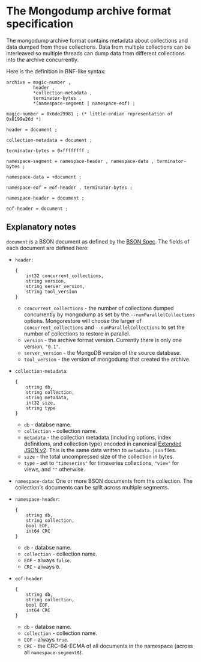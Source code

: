 # The Mongodump archive format specification

The mongodump archive format contains metadata about collections and data dumped from those collections. Data from multiple collections can be interleaved so multiple threads can dump data from different collections into the archive concurrently.

Here is the definition in BNF-like syntax:

```ebnf
archive = magic-number , 
          header , 
          *collection-metadata , 
          terminator-bytes , 
          *(namespace-segment | namespace-eof) ;

magic-number = 0x6de29981 ; (* little-endian representation of 0x8199e26d *)

header = document ;       

collection-metadata = document ;  

terminator-bytes = 0xffffffff ;

namespace-segment = namespace-header , namespace-data , terminator-bytes ;

namespace-data = +document ;

namespace-eof = eof-header , terminator-bytes ;

namespace-header = document ;

eof-header = document ;
```

## Explanatory notes

`document` is a BSON document as defined by the [BSON Spec](https://bsonspec.org). The fields of each document are defined here:

- `header`:
    ```
    {
        int32 concurrent_collections, 
        string version, 
        string server_version, 
        string tool_version
    }
    ```
    - `concurrent_collections` - the number of collections dumped concurrently by mongodump as set by the `--numParallelCollections` options. Mongorestore will choose the larger of `concurrent_collections` and `--numParallelCollections` to set the number of collections to restore in parallel.
    - `version` - the archive format version. Currently there is only one version, `"0.1"`.
    - `server_version` - the MongoDB version of the source database.
    - `tool_version` - the version of mongodump that created the archive.

- `collection-metadata`:
    ```
    {
        string db, 
        string collection, 
        string metadata, 
        int32 size,
        string type
    }
    ```
    - `db` - databse name.
    - `collection` - collection name.
    - `metadata` - the collection metadata (including options, index definitions, and collection type) encoded in canonical [Extended JSON v2](https://docs.mongodb.com/manual/reference/mongodb-extended-json/). This is the same data written to `metadata.json` files.
    - `size` - the total uncompressed size of the collection in bytes.
    - `type` - set to `"timeseries"` for timeseries collections, `"view"` for views, and `""` otherwise. 
- `namespace-data`: One or more BSON documents from the collection. The collection's documents can be split across multiple segments.
- `namespace-header`:
    ```
    {
        string db,
        string collection,
        bool EOF,
        int64 CRC
    }
    ```
    - `db` - databse name.
    - `collection` - collection name.
    - `EOF` - always `false`.
    - `CRC` - always `0`.
- `eof-header`:
    ```
    {
        string db,
        string collection,
        bool EOF,
        int64 CRC
    }
    ```
    - `db` - databse name.
    - `collection` - collection name.
    - `EOF` - always `true`.
    - `CRC` - the CRC-64-ECMA of all documents in the namespace (across all `namespace-segment`s).
